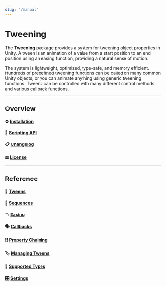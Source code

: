 ```yaml
---
slug: "/manual"
---
```


# Tweening

The **Tweening** package provides a system for tweening object properties in Unity. A tween is an animation of a value from a start position to an end position using an easing function, providing a natural sense of motion.

The system is lightweight, optimized, type-safe, and memory efficient. Hundreds of predefined tweening functions can be called on many common Unity objects, or you can animate anything using generic tweening functions. Tweens can be controlled with many different control methods and various callback functions.

<hr/>

## Overview

#### ⚙️ [Installation](/installation)

#### 🧰 [Scripting API](/api/Zigurous.Tweening)

#### 📋 [Changelog](/changelog)

#### ⚖️ [License](/license)

<hr/>

## Reference

#### 🚀 [Tweens](/manual/tweens)

#### 🧬 [Sequences](/manual/sequences)

#### 〽️ [Easing](/manual/easing)

#### 🗣️ [Callbacks](/manual/callbacks)

#### ⛓️ [Property Chaining](/manual/property-chaining)

#### 🏷️ [Managing Tweens](/manual/managing-tweens)

#### 💠 [Supported Types](/manual/supported-types)

#### 🎛️ [Settings](/manual/settings)
